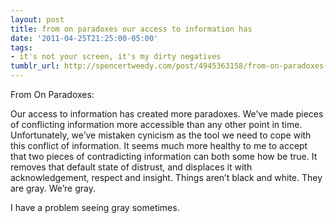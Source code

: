 ```yaml
---
layout: post
title: from on paradoxes our access to information has
date: '2011-04-25T21:25:00-05:00'
tags:
- it's not your screen, it's my dirty negatives
tumblr_url: http://spencertweedy.com/post/4945363158/from-on-paradoxes-our-access-to-information-has
---
```

From On Paradoxes:

Our access to information has created more paradoxes. We’ve made pieces of conflicting information more accessible than any other point in time. Unfortunately, we’ve mistaken cynicism as the tool we need to cope with this conflict of information. It seems much more healthy to me to accept that two pieces of contradicting information can both some how be true. It removes that default state of distrust, and displaces it with acknowledgement, respect and insight. Things aren’t black and white. They are gray. We’re gray.

I have a problem seeing gray sometimes.
